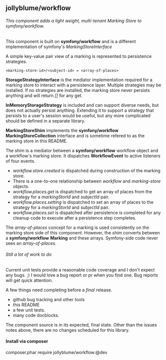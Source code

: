 ## jollyblume/workflow
###### This component adds a light weight, multi-tenant Marking Store to symfony/workflow.
This component is built on **symfony/workflow** and is a different implementation of symfony's *MarkingStoreInterface*

A simple key-value pair view of a marking is represented to persistence strategies.

    <marking-store-id>/<subject-id> = <array-of-places>

**StorageStrategyInterface** is the mediator implementation required for a marking store to interact with a persistence layer. Multiple strategies may be installed. If no strategies are installed, the marking store never persists anything and will return *[]* for any get.

**InMemoryStorageStrategy** is included and can support diverse needs, but does not actually persist anything. Extending it to support a strategy that persists to a user's session would be useful, but any more complicated should be defined in a separate library.

**MarkingStoreShim** implements the **symfony/workflow** **MarkingStoreCollection** interface and is sometime refered to as the marking store in this README.

The *shim* is a mediator between a **symfony/workflow** workflow object and a workflow's marking store. It dispatches **WorkflowEvent** to active listeners of four events.
* *workflow.store.created* is dispatched during construction of the marking store.
* There is a one-to-one relationship between *workflow* and *marking-store* objects.
* *workflow.places.get* is dispatched to get an array of places from the strategy for a *markingStorId* and *subjectId* pair.
* *workflow.places.setting* is dispatched to set an array of places to the strategy for a *markingStorId* and *subjectId* pair.
* *workflow.places.set* is dispatched after persistence is completed for any cleanup code to execute after a persistence step completes.

The *array-of-places* concept for a marking is used consistently on the marking store side of this component. However, the *shim* converts between a **symfony/workflow** **Marking** and these arrays. Symfony-side code never sees an *array-of-places*.

###### *Still a lot of work to do*
Current unit tests provide a reasonable code coverage and I don't expect any bugs. ;)
I would love a bug report or pr when you find one. Bug reports will get quick attention.

A few things need completing before a *final* release.
* github bug tracking and other tools
* this README
* a few unit tests.
* many code docblocks.

The component source is in its expected, final state. Other than the issues notes above, there are no changes scheduled for this library.

#### Install via composer
composer.phar require jollyblume/workflow:@dev
